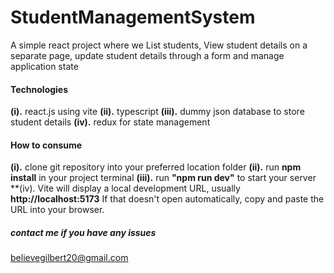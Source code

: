 # StudentManagementSystem
A simple react project where we List students, View student details on a separate page, update student details through a form and manage application state 
#### Technologies
**(i).**   react.js using vite
**(ii).**  typescript
**(iii).** dummy json database to store student details
**(iv).**  redux for state management 
#### How to consume
**(i).**   clone git repository into your preferred location folder
**(ii).**  run **npm install** in your project terminal
**(iii).** run **"npm run dev"** to start your server
**(iv). Vite will display a local development URL, usually **http://localhost:5173** If that doesn't open automatically, copy and paste the URL into your browser.
##### contact me if you have any issues
believegilbert20@gmail.com 
